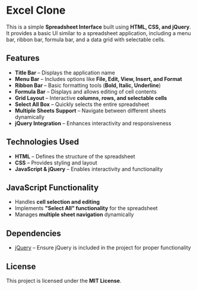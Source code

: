 # Excel Clone

This is a simple **Spreadsheet Interface** built using **HTML, CSS, and jQuery**. It provides a basic UI similar to a spreadsheet application, including a menu bar, ribbon bar, formula bar, and a data grid with selectable cells.

## Features
- **Title Bar** – Displays the application name
- **Menu Bar** – Includes options like **File, Edit, View, Insert, and Format**
- **Ribbon Bar** – Basic formatting tools (**Bold, Italic, Underline**)
- **Formula Bar** – Displays and allows editing of cell contents
- **Grid Layout** – Interactive **columns, rows, and selectable cells**
- **Select All Box** – Quickly selects the entire spreadsheet
- **Multiple Sheets Support** – Navigate between different sheets dynamically
- **jQuery Integration** – Enhances interactivity and responsiveness

## Technologies Used
- **HTML** – Defines the structure of the spreadsheet
- **CSS** – Provides styling and layout
- **JavaScript & jQuery** – Enables interactivity and functionality

## JavaScript Functionality
- Handles **cell selection and editing**
- Implements **"Select All" functionality** for the spreadsheet
- Manages **multiple sheet navigation** dynamically

## Dependencies
- [jQuery](https://jquery.com/) – Ensure jQuery is included in the project for proper functionality

## License
This project is licensed under the **MIT License**.
